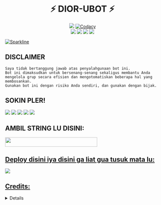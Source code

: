 <h1 align="center">⚡ DIOR-UBOT ⚡</h1>


<p align="center">
    <a href="https://www.python.org/" alt="made-with-python"> <img src="https://img.shields.io/badge/Made%20with-Python-black.svg?style=flat-square&logo=python&logoColor=blue&color=red" /></a>
    <a href="https://app.codacy.com/gh/DIORrios285/DIOR-UBOT/dashboard"> <img src="https://img.shields.io/codacy/grade/a723cb464d5a4d25be3152b5d71de82d?color=red&logo=codacy&style=flat-square" alt="Codacy" /></a><br>
    <a href="https://github.com/DIORrios285/DIOR-UBOT"> <img src="https://img.shields.io/github/repo-size/DIORrios285/DIOR-UBOT?color=yellow&logo=github&logoColor=white&style=flat-square" /></a>
    <a href="https://github.com/DIORrios285/DIOR-UBOT/commits/main"> <img src="https://img.shields.io/github/last-commit/DIORrios285/FandaMusic?color=yellow&logo=github&logoColor=white&style=flat-square" /></a>
    <a href="https://github.com/DIORrios285/DIOR-UBOT/network/members"> <img src="https://img.shields.io/github/forks/DIORrios285/DIOR-UBOT?color=marine&logo=github&logoColor=white&style=flat-square" /></a>  
    <a href="https://github.com/DIORrios285/DIOR-UBOT/network/members"> <img src="https://img.shields.io/github/stars/DIORrios285/DIOR-UBOT?color=marine&logo=github&logoColor=white&style=flat-square" /></a>

[![Sparkline](https://stars.medv.io/DIORrios285/DIOR-UBOT.svg)](https://stars.medv.io/DIORrios285/DIOR-UBOT)


## DISCLAIMER

```
Saya tidak bertanggung jawab atas penyalahgunaan bot ini.
Bot ini dimaksudkan untuk bersenang-senang sekaligus membantu Anda
mengelola grup secara efisien dan mengotomatiskan beberapa hal yang membosankan.
Gunakan bot ini dengan risiko Anda sendiri, dan gunakan dengan bijak.
```

## SOKIN PLER!
<p>
    <a href="https://t.me/uurfavboys1" target="blank"><img src="https://img.shields.io/badge/fatur-20302f?style=flat&logo=telegram" /></a>
    <a href="https://t.me/uurfavboys1" target="blank"><img src="https://img.shields.io/badge/dior-20302f?style=flat&logo=telegram" /></a>
    <a href="https://t.me/diorplayingwords" target="blank"><img src="https://img.shields.io/badge/grup%20support-30302f?style=flat&logo=telegram" /></a>
    <a href="https://t.me/diorplayingwords" target="blank"><img src="https://img.shields.io/badge/ch%20dior-20302f?style=flat&logo=telegram" /></a>
    <a href="https://instagram.com/fatur.285" target="blank"><img src="https://img.shields.io/badge/fatur-20302f?style=flat&logo=instagram" /></a>


## AMBIL STRING LU DISINI:
<a href="https://replit.com/@DIORrios285/DIOR-UBOT-STRING?v=1"><img src="https://img.shields.io/badge/Run-Generate%20String%20Sesion-marine?style=flat&logo=replit" width="300" height="30.200" />

## Deploy disini iya disini ga liat gua tusuk mata lu:
<a href="https://heroku.com/deploy?template=https://github.com/DIORrios285/DIOR-UBOT.git">
<img src="https://telegra.ph/file/f4c59840a5988c6ffd536.jpg">


## Credits:
<details>
  <summary><b>© Credits</b></summary>


 🙏 **TERIMAKASIH BANYAK KEPADA**
*   [Risman](https://github.com/mrismanaziz)   Man - Userbot
*   [VCKYOU](https://github.com/Vckyou/Geez-Project)    Geez - Project
*   [X_iMFiNe](https://github.com/ximfine/xBot-Remix)    XBOT-REMIX
*   [Koala](https://github.com/ManusiaRakitan/Kampang-Bot)    Kampang - Bot
*   [RaphielGang](https://github.com/RaphielGang)    Telegram - Paperplane
*   [AvinashReddy3108](https://github.com/AvinashReddy3108)    PaperplaneExtended
*   [TeamUserge](https://github.com/UsergeTeam/Userge)    Userge
*   [sandy1709](https://github.com/sandy1709/catuserbot)    CatUserbot
*   BANYAK LAGI DAH!.


## Stay Support 
*   [LonamiWebs](https://github.com/LonamiWebs/) and [Telethon](https://github.com/LonamiWebs/Telethon)
